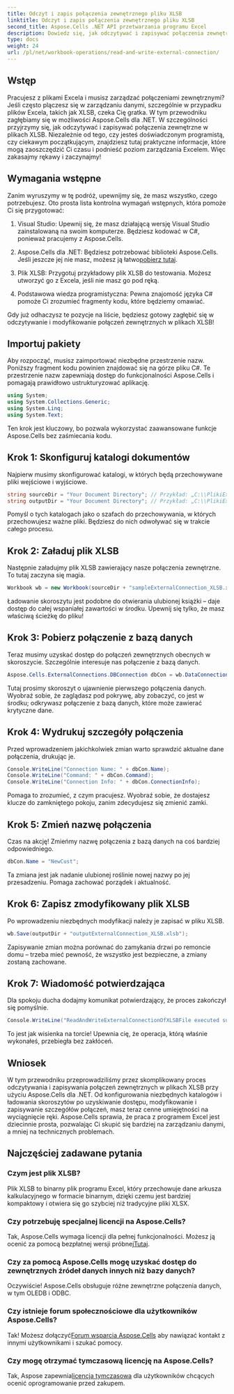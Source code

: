 ```yaml
---
title: Odczyt i zapis połączenia zewnętrznego pliku XLSB
linktitle: Odczyt i zapis połączenia zewnętrznego pliku XLSB
second_title: Aspose.Cells .NET API przetwarzania programu Excel
description: Dowiedz się, jak odczytywać i zapisywać połączenia zewnętrzne w plikach XLSB za pomocą Aspose.Cells dla .NET, korzystając z tego samouczka krok po kroku.
type: docs
weight: 24
url: /pl/net/workbook-operations/read-and-write-external-connection/
---
```

## Wstęp

Pracujesz z plikami Excela i musisz zarządzać połączeniami zewnętrznymi? Jeśli często plączesz się w zarządzaniu danymi, szczególnie w przypadku plików Excela, takich jak XLSB, czeka Cię gratka. W tym przewodniku zagłębiamy się w możliwości Aspose.Cells dla .NET. W szczególności przyjrzymy się, jak odczytywać i zapisywać połączenia zewnętrzne w plikach XLSB. Niezależnie od tego, czy jesteś doświadczonym programistą, czy ciekawym początkującym, znajdziesz tutaj praktyczne informacje, które mogą zaoszczędzić Ci czasu i podnieść poziom zarządzania Excelem. Więc zakasajmy rękawy i zaczynajmy!

## Wymagania wstępne

Zanim wyruszymy w tę podróż, upewnijmy się, że masz wszystko, czego potrzebujesz. Oto prosta lista kontrolna wymagań wstępnych, która pomoże Ci się przygotować:

1. Visual Studio: Upewnij się, że masz działającą wersję Visual Studio zainstalowaną na swoim komputerze. Będziesz kodować w C#, ponieważ pracujemy z Aspose.Cells.
   
2.  Aspose.Cells dla .NET: Będziesz potrzebować biblioteki Aspose.Cells. Jeśli jeszcze jej nie masz, możesz ją łatwo[pobierz tutaj](https://releases.aspose.com/cells/net/). 

3. Plik XLSB: Przygotuj przykładowy plik XLSB do testowania. Możesz utworzyć go z Excela, jeśli nie masz go pod ręką.

4. Podstawowa wiedza programistyczna: Pewna znajomość języka C# pomoże Ci zrozumieć fragmenty kodu, które będziemy omawiać.

Gdy już odhaczysz te pozycje na liście, będziesz gotowy zagłębić się w odczytywanie i modyfikowanie połączeń zewnętrznych w plikach XLSB!

## Importuj pakiety

Aby rozpocząć, musisz zaimportować niezbędne przestrzenie nazw. Poniższy fragment kodu powinien znajdować się na górze pliku C#. Te przestrzenie nazw zapewniają dostęp do funkcjonalności Aspose.Cells i pomagają prawidłowo ustrukturyzować aplikację.

```csharp
using System;
using System.Collections.Generic;
using System.Linq;
using System.Text;
```
Ten krok jest kluczowy, bo pozwala wykorzystać zaawansowane funkcje Aspose.Cells bez zaśmiecania kodu.

## Krok 1: Skonfiguruj katalogi dokumentów

Najpierw musimy skonfigurować katalogi, w których będą przechowywane pliki wejściowe i wyjściowe. 

```csharp
string sourceDir = "Your Document Directory"; // Przykład: „C:\\PlikiExcel\\"
string outputDir = "Your Document Directory"; // Przykład: „C:\\PlikiExcel\\"
```
Pomyśl o tych katalogach jako o szafach do przechowywania, w których przechowujesz ważne pliki. Będziesz do nich odwoływać się w trakcie całego procesu.

## Krok 2: Załaduj plik XLSB

Następnie załadujmy plik XLSB zawierający nasze połączenia zewnętrzne. To tutaj zaczyna się magia.

```csharp
Workbook wb = new Workbook(sourceDir + "sampleExternalConnection_XLSB.xlsb");
```
Ładowanie skoroszytu jest podobne do otwierania ulubionej książki – daje dostęp do całej wspaniałej zawartości w środku. Upewnij się tylko, że masz właściwą ścieżkę do pliku!

## Krok 3: Pobierz połączenie z bazą danych

Teraz musimy uzyskać dostęp do połączeń zewnętrznych obecnych w skoroszycie. Szczególnie interesuje nas połączenie z bazą danych.

```csharp
Aspose.Cells.ExternalConnections.DBConnection dbCon = wb.DataConnections[0] as Aspose.Cells.ExternalConnections.DBConnection;
```
Tutaj prosimy skoroszyt o ujawnienie pierwszego połączenia danych. Wyobraź sobie, że zaglądasz pod pokrywę, aby zobaczyć, co jest w środku; odkrywasz połączenie z bazą danych, które może zawierać krytyczne dane.

## Krok 4: Wydrukuj szczegóły połączenia

Przed wprowadzeniem jakichkolwiek zmian warto sprawdzić aktualne dane połączenia, drukując je.

```csharp
Console.WriteLine("Connection Name: " + dbCon.Name);
Console.WriteLine("Command: " + dbCon.Command);
Console.WriteLine("Connection Info: " + dbCon.ConnectionInfo);
```
Pomaga to zrozumieć, z czym pracujesz. Wyobraź sobie, że dostajesz klucze do zamkniętego pokoju, zanim zdecydujesz się zmienić zamki.

## Krok 5: Zmień nazwę połączenia

Czas na akcję! Zmieńmy nazwę połączenia z bazą danych na coś bardziej odpowiedniego.

```csharp
dbCon.Name = "NewCust";
```
Ta zmiana jest jak nadanie ulubionej roślinie nowej nazwy po jej przesadzeniu. Pomaga zachować porządek i aktualność.

## Krok 6: Zapisz zmodyfikowany plik XLSB

Po wprowadzeniu niezbędnych modyfikacji należy je zapisać w pliku XLSB.

```csharp
wb.Save(outputDir + "outputExternalConnection_XLSB.xlsb");
```
Zapisywanie zmian można porównać do zamykania drzwi po remoncie domu – trzeba mieć pewność, że wszystko jest bezpieczne, a zmiany zostaną zachowane.

## Krok 7: Wiadomość potwierdzająca

Dla spokoju ducha dodajmy komunikat potwierdzający, że proces zakończył się pomyślnie.

```csharp
Console.WriteLine("ReadAndWriteExternalConnectionOfXLSBFile executed successfully.\r\n");
```
To jest jak wisienka na torcie! Upewnia cię, że operacja, którą właśnie wykonałeś, przebiegła bez zakłóceń.

## Wniosek

W tym przewodniku przeprowadziliśmy przez skomplikowany proces odczytywania i zapisywania połączeń zewnętrznych w plikach XLSB przy użyciu Aspose.Cells dla .NET. Od konfigurowania niezbędnych katalogów i ładowania skoroszytów po uzyskiwanie dostępu, modyfikowanie i zapisywanie szczegółów połączeń, masz teraz cenne umiejętności na wyciągnięcie ręki. Aspose.Cells sprawia, że praca z programem Excel jest dziecinnie prosta, pozwalając Ci skupić się bardziej na zarządzaniu danymi, a mniej na technicznych problemach.

## Najczęściej zadawane pytania

### Czym jest plik XLSB?  
Plik XLSB to binarny plik programu Excel, który przechowuje dane arkusza kalkulacyjnego w formacie binarnym, dzięki czemu jest bardziej kompaktowy i otwiera się go szybciej niż tradycyjne pliki XLSX.

### Czy potrzebuję specjalnej licencji na Aspose.Cells?  
 Tak, Aspose.Cells wymaga licencji dla pełnej funkcjonalności. Możesz ją ocenić za pomocą bezpłatnej wersji próbnej[Tutaj](https://releases.aspose.com/).

### Czy za pomocą Aspose.Cells mogę uzyskać dostęp do zewnętrznych źródeł danych innych niż bazy danych?  
Oczywiście! Aspose.Cells obsługuje różne zewnętrzne połączenia danych, w tym OLEDB i ODBC. 

### Czy istnieje forum społecznościowe dla użytkowników Aspose.Cells?  
 Tak! Możesz dołączyć[Forum wsparcia Aspose.Cells](https://forum.aspose.com/c/cells/9) aby nawiązać kontakt z innymi użytkownikami i szukać pomocy.

### Czy mogę otrzymać tymczasową licencję na Aspose.Cells?  
 Tak, Aspose zapewnia[licencja tymczasowa](https://purchase.aspose.com/temporary-license/) dla użytkowników chcących ocenić oprogramowanie przed zakupem.